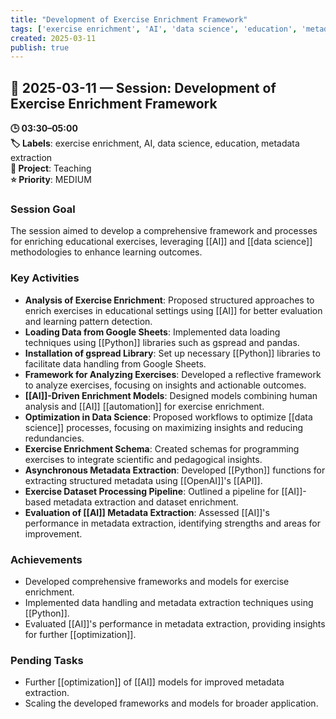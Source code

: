 ```yaml
---
title: "Development of Exercise Enrichment Framework"
tags: ['exercise enrichment', 'AI', 'data science', 'education', 'metadata extraction']
created: 2025-03-11
publish: true
---
```


## 📅 2025-03-11 — Session: Development of Exercise Enrichment Framework

**🕒 03:30–05:00**  
**🏷️ Labels**: exercise enrichment, AI, data science, education, metadata extraction  
**📂 Project**: Teaching  
**⭐ Priority**: MEDIUM  


### Session Goal
The session aimed to develop a comprehensive framework and processes for enriching educational exercises, leveraging [[AI]] and [[data science]] methodologies to enhance learning outcomes.

### Key Activities
- **Analysis of Exercise Enrichment**: Proposed structured approaches to enrich exercises in educational settings using [[AI]] for better evaluation and learning pattern detection.
- **Loading Data from Google Sheets**: Implemented data loading techniques using [[Python]] libraries such as gspread and pandas.
- **Installation of gspread Library**: Set up necessary [[Python]] libraries to facilitate data handling from Google Sheets.
- **Framework for Analyzing Exercises**: Developed a reflective framework to analyze exercises, focusing on insights and actionable outcomes.
- **[[AI]]-Driven Enrichment Models**: Designed models combining human analysis and [[AI]] [[automation]] for exercise enrichment.
- **Optimization in Data Science**: Proposed workflows to optimize [[data science]] processes, focusing on maximizing insights and reducing redundancies.
- **Exercise Enrichment Schema**: Created schemas for programming exercises to integrate scientific and pedagogical insights.
- **Asynchronous Metadata Extraction**: Developed [[Python]] functions for extracting structured metadata using [[OpenAI]]'s [[API]].
- **Exercise Dataset Processing Pipeline**: Outlined a pipeline for [[AI]]-based metadata extraction and dataset enrichment.
- **Evaluation of [[AI]] Metadata Extraction**: Assessed [[AI]]'s performance in metadata extraction, identifying strengths and areas for improvement.

### Achievements
- Developed comprehensive frameworks and models for exercise enrichment.
- Implemented data handling and metadata extraction techniques using [[Python]].
- Evaluated [[AI]]'s performance in metadata extraction, providing insights for further [[optimization]].

### Pending Tasks
- Further [[optimization]] of [[AI]] models for improved metadata extraction.
- Scaling the developed frameworks and models for broader application.

